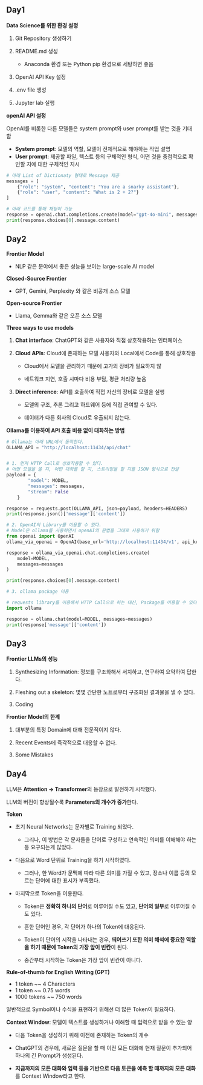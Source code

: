 ## Day1

**Data Science를 위한 환경 설정**

1. Git Repository 생성하기
   
2. README.md 생성
  
    - Anaconda 환경 또는 Python pip 환경으로 세탕하면 좋음

3. OpenAI API Key 설정

4. .env file 생성

5. Jupyter lab 실행

**openAI API 설정**

OpenAI를 비롯한 다른 모델들은 system prompt와 user prompt를 받는 것을 기대함

- **System prompt**: 모델의 역할, 모델이 전체적으로 해야하는 작업 설명 
- **User prompt**: 제공할 파일, 텍스트 등의 구체적인 형식, 어떤 것을 중점적으로 확인할 지에 대한 구체적인 지시

``` python
# 아래 List of Dictionaty 형태로 Message 제공 
messages = [
    {"role": "system", "content": "You are a snarky assistant"},
    {"role": "user", "content": "What is 2 + 2?"}
]

# 아래 코드를 통해 채팅이 가능
response = openai.chat.completions.create(model="gpt-4o-mini", messages=messages)
print(response.choices[0].message.content)
```

## Day2

**Frontier Model**

- NLP 같은 분야에서 좋은 성능을 보이는 large-scale AI model

**Closed-Source Frontier**

- GPT, Gemini, Perplexity 와 같은 비공개 소스 모델

**Open-source Frontier**

- Llama, Gemma와 같은 오픈 소스 모델


**Three ways to use models**

1. **Chat interface**: ChatGPT와 같은 사용자와 직접 상호작용하는 인터페이스

2. **Cloud APIs**: Cloud에 존재하는 모델 사용자와 Local에서 Code를 통해 상호작용

   - Cloud에서 모델을 관리하기 때문에 고가의 장비가 필요하지 않

   - 네트워크 지연, 호출 시마다 비용 부담, 평균 처리량 높음
  

3. **Direct inference**: API를 호출하여 직접 자신의 장비로 모델을 실행

   - 모델의 구조, 추론 그리고 하드웨어 등에 직접 관여할 수 있다.
  
   - 데이터가 다른 회사의 Cloud로 유출되지 않는다.
  

**Ollama를 이용하여 API 호출 비용 없이 대화하는 방법**
  
```python
# Ollama는 아래 URL에서 동작한다.
OLLAMA_API = "http://localhost:11434/api/chat"


# 1. 먼저 HTTP Call로 상호작용할 수 있다.
# 어떤 모델을 쓸 지, 어떤 대화를 할 지, 스트리밍을 할 지를 JSON 형식으로 전달
payload = {
        "model": MODEL,
        "messages": messages,
        "stream": False
    }

response = requests.post(OLLAMA_API, json=payload, headers=HEADERS)
print(response.json()['message']['content'])

# 2. OpenAI의 Library를 이용할 수 있다.
# Model은 ollama를 사용하면서 openAI의 문법을 그대로 사용하기 위함
from openai import OpenAI
ollama_via_openai = OpenAI(base_url='http://localhost:11434/v1', api_key='ollama')

response = ollama_via_openai.chat.completions.create(
    model=MODEL,
    messages=messages
)

print(response.choices[0].message.content)

# 3. ollama package 이용

# requests library를 이용해서 HTTP Call으로 하는 대신, Package를 이용할 수 있다.
import ollama

response = ollama.chat(model=MODEL, messages=messages)
print(response['message']['content'])
```

## Day3

**Frontier LLMs의 성능**

1. Synthesizing Information: 정보를 구조화해서 서치하고, 연구하여 요약하여 답한다.

2. Fleshing out a skeleton: 몇몇 간단한 노트로부터 구조화된 결과물을 낼 수 있다.

3. Coding

**Frontier Model의 한계**

1. 대부분의 특정 Domain에 대해 전문적이지 않다.

2. Recent Events에 즉각적으로 대응할 수 없다.

3. Some Mistakes

## Day4

LLM은 **Attention -> Transformer**의 등장으로 발전하기 시작했다.

LLM의 버전이 향상될수록 **Parameters의 개수가 증가**한다.

**Token**

- 초기 Neural Networks는 문자별로 Training 되었다.

   - 그리나, 이 방법은 각 문자들을 단어로 구성하고 연속적인 의미를 이해해야 하는 등 요구되는게 많았다.
 
- 다음으로 Word 단위로 Training을 하기 시작하였다.

   - 그러나, 한 Word가 문맥에 따라 다른 의미를 가질 수 있고, 장소나 이름 등의 모르는 단어에 대한 표시가 부족했다.
 
- 마지막으로 Token을 이용한다.

   - Token은 **정확히 하나의 단어**로 이루어질 수도 있고, **단어의 일부**로 이루어질 수도 있다.
 
   - 흔한 단어인 경우, 각 단어가 하나의 Token에 대응된다.
 
   - Token이 단어의 시작을 나타내는 경우, **띄어쓰기 또한 의미 해석에 중요한 역할을 하기 때문에 Token의 가장 앞이 빈칸**이 된다.
 
   - 중간부터 시작하는 Token은 가장 앞이 빈칸이 아니다.
 
**Rule-of-thumb for English Writing (GPT)**

- 1 token ~~ 4 Characters
- 1 token ~~ 0.75 words
- 1000 tokens ~~ 750 words

일반적으로 Symbol이나 수식을 표현하기 위해선 더 많은 Token이 필요하다.
  

**Context Window**: 모델이 텍스트를 생성하거나 이해할 때 입력으로 받을 수 있는 양

- 다음 Token을 생성하기 위해 이전에 존재하는 Token의 개수

- ChatGPT의 경우에, 새로운 질문을 할 때 이전 모든 대화에 현재 질문이 추가되어 하나의 긴 Prompt가 생성된다.

- **지금까지의 모든 대화와 입력 등을 기반으로 다음 토큰을 예측 할 때까지의 모든 대화**를 Context Window라고 한다.




